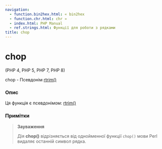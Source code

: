 ```yaml
---
navigation:
  - function.bin2hex.html: « bin2hex
  - function.chr.html: chr »
  - index.html: PHP Manual
  - ref.strings.html: Функції для роботи з рядками
title: chop
---
```

# chop

(PHP 4, PHP 5, PHP 7, PHP 8)

chop - Псевдонім [rtrim()](function.rtrim.md)

### Опис

Ця функція є псевдонімом: [rtrim()](function.rtrim.md)

### Примітки

> **Зауваження**
> 
> Дія **chop()** відрізняється від однойменної функції `chop()` мови Perl видаляє останній символ рядка.
